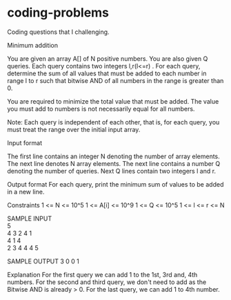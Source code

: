 # coding-problems
Coding questions that I challenging.

Minimum addition

You are given an array A[] of N positive numbers. You are also given Q queries. Each query contains two integers l,r(l<=r) . For each query, determine the sum of all values that must be added to each number in range l to r such that bitwise AND of all numbers in the range is greater than 0.

You are required to minimize the total value that must be added. The value you must add to numbers is not necessarily equal for all numbers.

Note: Each query is independent of each other, that is, for each query, you must treat the range over the initial input array.

Input format

The first line contains an integer N denoting the number of array elements.
The next line denotes N array elements.
The next line contains a number Q denoting the number of queries.
Next Q lines contain two integers l and r.

Output format
For each query, print the minimum sum of values to be added in a new line.

Constraints
1 <= N <= 10^5
1 <= A[i] <= 10^9
1 <= Q <= 10^5
1 <= l <= r <= N

SAMPLE INPUT           
5                     
4 3 2 4 1         
4
1 4             
2 3
4 4
4 5

SAMPLE OUTPUT
3
0
0
1

Explanation
For the first query we can add 1 to the 1st, 3rd and, 4th numbers.
For the second and third query, we don't need to add as the Bitwise AND is already > 0.
For the last query, we can add 1 to 4th number.


